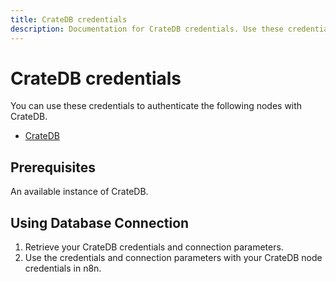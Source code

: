 ```yaml
---
title: CrateDB credentials
description: Documentation for CrateDB credentials. Use these credentials to authenticate CrateDB in n8n, a workflow automation platform.
---
```


# CrateDB credentials

You can use these credentials to authenticate the following nodes with CrateDB.

- [CrateDB](/integrations/builtin/app-nodes/n8n-nodes-base.cratedb/)

## Prerequisites

An available instance of CrateDB. 

## Using Database Connection

1. Retrieve your CrateDB credentials and connection parameters.
2. Use the credentials and connection parameters with your CrateDB node credentials in n8n.

